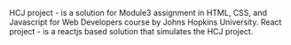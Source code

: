 HCJ project - is a solution for Module3 assignment in  HTML, CSS, and Javascript for Web Developers course by Johns Hopkins University.
React project - is a reactjs based solution that simulates the HCJ project.